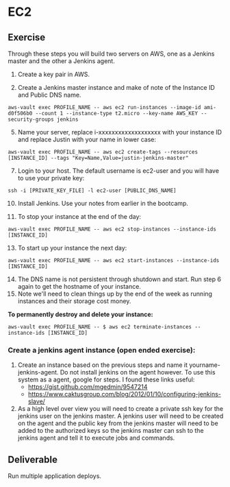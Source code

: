 # EC2

## Exercise

Through these steps you will build two servers on AWS, one as a Jenkins master and the other a Jenkins agent.

1. Create a key pair in AWS.

4. Create a Jenkins master instance and make of note of the Instance ID and Public DNS name.
```
aws-vault exec PROFILE_NAME -- aws ec2 run-instances --image-id ami-d0f506b0 --count 1 --instance-type t2.micro --key-name AWS_KEY --security-groups jenkins
```

5. Name your server, replace i-xxxxxxxxxxxxxxxxxxx with your instance ID and replace Justin with your name in lower case:
```
aws-vault exec PROFILE_NAME -- aws ec2 create-tags --resources [INSTANCE_ID] --tags "Key=Name,Value=justin-jenkins-master"
```

7. Login to your host. The default username is ec2-user and you will have to use your private key:
```
ssh -i [PRIVATE_KEY_FILE] -l ec2-user [PUBLIC_DNS_NAME]
```

10. Install Jenkins. Use your notes from earlier in the bootcamp.

12. To stop your instance at the end of the day:
```
aws-vault exec PROFILE_NAME -- aws ec2 stop-instances --instance-ids [INSTANCE_ID]
```

13. To start up your instance the next day:
```
aws-vault exec PROFILE_NAME -- aws ec2 start-instances --instance-ids [INSTANCE_ID]
```

14. The DNS name is not persistent through shutdown and start. Run step 6 again to get the hostname of your instance.
15. Note we'll need to clean things up by the end of the week as running instances and their storage cost money.

**To permanently destroy and delete your instance:**

```
aws-vault exec PROFILE_NAME -- $ aws ec2 terminate-instances --instance-ids [INSTANCE_ID]
```
### Create a jenkins agent instance (open ended exercise):

1. Create an instance based on the previous steps and name it yourname-jenkins-agent. Do not install jenkins on the agent however. To use this system as a agent, google for steps. I found these links useful:
   - https://gist.github.com/mgedmin/9547214
   - https://www.caktusgroup.com/blog/2012/01/10/configuring-jenkins-slave/
2. As a high level over view you will need to create a private ssh key for the jenkins user on the jenkins master. A jenkins user will need to be created on the agent and the public key from the jenkins master will need to be added to the authorized keys so the jenkins master can ssh to the jenkins agent and tell it to execute jobs and commands.


## Deliverable

Run multiple application deploys.
